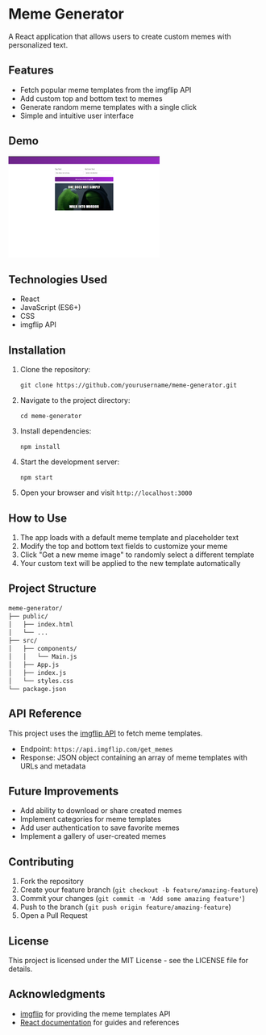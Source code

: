 # Meme Generator

A React application that allows users to create custom memes with personalized text.

## Features

- Fetch popular meme templates from the imgflip API
- Add custom top and bottom text to memes
- Generate random meme templates with a single click
- Simple and intuitive user interface

## Demo

![Meme Generator Demo](public\meme-generator-screenshot.png)

## Technologies Used

- React
- JavaScript (ES6+)
- CSS
- imgflip API

## Installation

1. Clone the repository:
   ```
   git clone https://github.com/yourusername/meme-generator.git
   ```

2. Navigate to the project directory:
   ```
   cd meme-generator
   ```

3. Install dependencies:
   ```
   npm install
   ```

4. Start the development server:
   ```
   npm start
   ```

5. Open your browser and visit `http://localhost:3000`

## How to Use

1. The app loads with a default meme template and placeholder text
2. Modify the top and bottom text fields to customize your meme
3. Click "Get a new meme image" to randomly select a different template
4. Your custom text will be applied to the new template automatically

## Project Structure

```
meme-generator/
├── public/
│   ├── index.html
│   └── ...
├── src/
│   ├── components/
│   │   └── Main.js
│   ├── App.js
│   ├── index.js
│   └── styles.css
└── package.json
```

## API Reference

This project uses the [imgflip API](https://imgflip.com/api) to fetch meme templates.

- Endpoint: `https://api.imgflip.com/get_memes`
- Response: JSON object containing an array of meme templates with URLs and metadata

## Future Improvements

- Add ability to download or share created memes
- Implement categories for meme templates
- Add user authentication to save favorite memes
- Implement a gallery of user-created memes

## Contributing

1. Fork the repository
2. Create your feature branch (`git checkout -b feature/amazing-feature`)
3. Commit your changes (`git commit -m 'Add some amazing feature'`)
4. Push to the branch (`git push origin feature/amazing-feature`)
5. Open a Pull Request

## License

This project is licensed under the MIT License - see the LICENSE file for details.

## Acknowledgments

- [imgflip](https://imgflip.com/) for providing the meme templates API
- [React documentation](https://reactjs.org/docs/getting-started.html) for guides and references